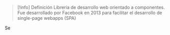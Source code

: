 > [!info] Definición
> Librería de desarrollo web orientado a componentes. Fue desarrollado por Facebook en 2013 para facilitar el desarrollo de single-page webapps (SPA)

Se 